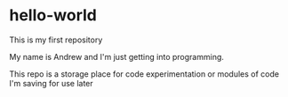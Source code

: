 # hello-world
This is my first repository

My name is Andrew and I'm just getting into programming.

This repo is a storage place for code experimentation or modules of code I'm saving for use 
later
